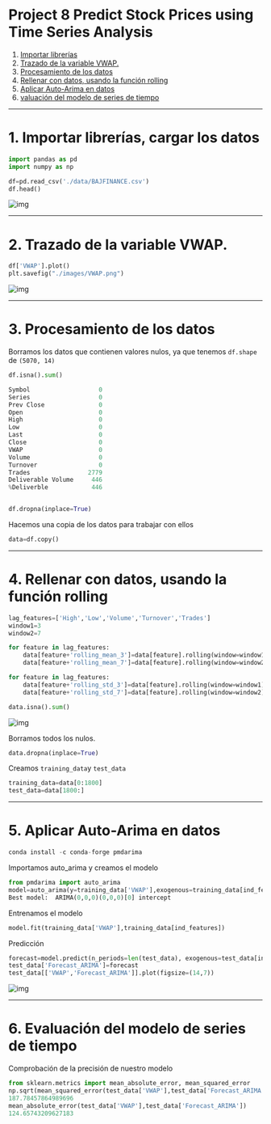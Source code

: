 # Project 8 Predict Stock Prices using Time Series Analysis

1. [Importar librerías ](#schema1)
2. [Trazado de la variable  VWAP.](#schema2)
3. [Procesamiento de los datos](#schema3)
4. [Rellenar con datos, usando la función rolling](#schema4)
5. [Aplicar Auto-Arima en datos](#schema5)
6. [valuación del modelo de series de tiempo](#schema6)

<hr>

<a name="schema1"></a>

# 1. Importar librerías, cargar los datos


~~~python
import pandas as pd
import numpy as np

df=pd.read_csv('./data/BAJFINANCE.csv')
df.head()
~~~
![img](./images/001.png)
<hr>

<a name="schema2"></a>

# 2. Trazado de la variable  VWAP.
~~~python
df['VWAP'].plot()
plt.savefig("./images/VWAP.png")
~~~
![img](./images/VWAP.png)


<hr>

<a name="schema3"></a>


# 3. Procesamiento de los datos

Borramos los datos que contienen valores nulos, ya que tenemos `df.shape` de `(5070, 14)`
~~~python
df.isna().sum()

Symbol                   0
Series                   0
Prev Close               0
Open                     0
High                     0
Low                      0
Last                     0
Close                    0
VWAP                     0
Volume                   0
Turnover                 0
Trades                2779
Deliverable Volume     446
%Deliverble            446


df.dropna(inplace=True)
~~~
Hacemos una copia de los datos para trabajar con ellos
~~~python
data=df.copy()
~~~

<hr>

<a name="schema4"></a>


# 4. Rellenar con datos, usando la función rolling


~~~python
lag_features=['High','Low','Volume','Turnover','Trades']
window1=3
window2=7

for feature in lag_features:
    data[feature+'rolling_mean_3']=data[feature].rolling(window=window1).mean()
    data[feature+'rolling_mean_7']=data[feature].rolling(window=window2).mean()

for feature in lag_features:
    data[feature+'rolling_std_3']=data[feature].rolling(window=window1).std()
    data[feature+'rolling_std_7']=data[feature].rolling(window=window2).std()
~~~
~~~python
data.isna().sum()
~~~
![img](./images/002.png)

Borramos todos los nulos.

~~~python
data.dropna(inplace=True)
~~~
Creamos `training_data`y `test_data`
~~~python
training_data=data[0:1800]
test_data=data[1800:]
~~~
<hr>

<a name="schema5"></a>


# 5. Aplicar Auto-Arima en datos

~~~python
conda install -c conda-forge pmdarima
~~~
Importamos auto_arima y creamos el modelo
~~~python
from pmdarima import auto_arima
model=auto_arima(y=training_data['VWAP'],exogenous=training_data[ind_features],trace=True)
Best model:  ARIMA(0,0,0)(0,0,0)[0] intercept
~~~
Entrenamos el modelo
~~~python
model.fit(training_data['VWAP'],training_data[ind_features])
~~~
Predicción
~~~python
forecast=model.predict(n_periods=len(test_data), exogenous=test_data[ind_features])
test_data['Forecast_ARIMA']=forecast
test_data[['VWAP','Forecast_ARIMA']].plot(figsize=(14,7))
~~~
![img](./images/arima.png)


<hr>

<a name="schema6"></a>


# 6. Evaluación del modelo de series de tiempo

Comprobación de la precisión de nuestro modelo
~~~python
from sklearn.metrics import mean_absolute_error, mean_squared_error
np.sqrt(mean_squared_error(test_data['VWAP'],test_data['Forecast_ARIMA']))
187.78457864989696
mean_absolute_error(test_data['VWAP'],test_data['Forecast_ARIMA'])
124.65743209627183
~~~